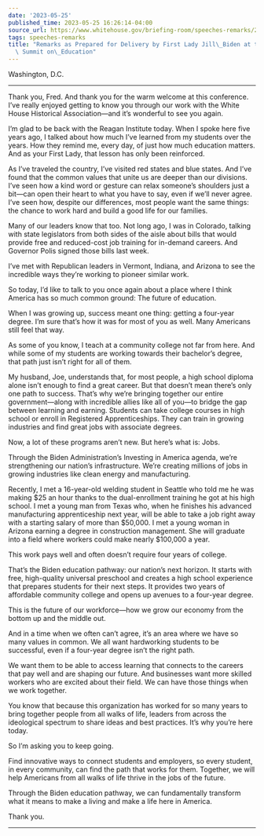 ```yaml
---
date: '2023-05-25'
published_time: 2023-05-25 16:26:14-04:00
source_url: https://www.whitehouse.gov/briefing-room/speeches-remarks/2023/05/25/remarks-as-prepared-for-delivery-by-first-lady-jill-biden-at-the-reagan-institute-summit-on-education/
tags: speeches-remarks
title: "Remarks as Prepared for Delivery by First Lady Jill\_Biden at the Reagan Institute\
  \ Summit on\_Education"
---
```

 
Washington, D.C.

------------------------------------------------------------------------

Thank you, Fred. And thank you for the warm welcome at this conference.
I’ve really enjoyed getting to know you through our work with the White
House Historical Association—and it’s wonderful to see you again.

I’m glad to be back with the Reagan Institute today. When I spoke here
five years ago, I talked about how much I’ve learned from my students
over the years. How they remind me, every day, of just how much
education matters. And as your First Lady, that lesson has only been
reinforced.

As I’ve traveled the country, I’ve visited red states and blue states.
And I’ve found that the common values that unite us are deeper than our
divisions. I’ve seen how a kind word or gesture can relax someone’s
shoulders just a bit—can open their heart to what you have to say, even
if we’ll never agree. I’ve seen how, despite our differences, most
people want the same things: the chance to work hard and build a good
life for our families.

Many of our leaders know that too. Not long ago, I was in Colorado,
talking with state legislators from both sides of the aisle about bills
that would provide free and reduced-cost job training for in-demand
careers. And Governor Polis signed those bills last week.

I’ve met with Republican leaders in Vermont, Indiana, and Arizona to see
the incredible ways they’re working to pioneer similar work.

So today, I’d like to talk to you once again about a place where I think
America has so much common ground: The future of education.

When I was growing up, success meant one thing: getting a four-year
degree. I’m sure that’s how it was for most of you as well. Many
Americans still feel that way.

As some of you know, I teach at a community college not far from here.
And while some of my students are working towards their bachelor’s
degree, that path just isn’t right for all of them.

My husband, Joe, understands that, for most people, a high school
diploma alone isn’t enough to find a great career. But that doesn’t mean
there’s only one path to success. That’s why we’re bringing together our
entire government—along with incredible allies like all of you—to bridge
the gap between learning and earning. Students can take college courses
in high school or enroll in Registered Apprenticeships. They can train
in growing industries and find great jobs with associate degrees.

Now, a lot of these programs aren’t new. But here’s what is: Jobs.

Through the Biden Administration’s Investing in America agenda, we’re
strengthening our nation’s infrastructure. We’re creating millions of
jobs in growing industries like clean energy and manufacturing.

Recently, I met a 16-year-old welding student in Seattle who told me he
was making $25 an hour thanks to the dual-enrollment training he got at
his high school. I met a young man from Texas who, when he finishes his
advanced manufacturing apprenticeship next year, will be able to take a
job right away with a starting salary of more than $50,000. I met a
young woman in Arizona earning a degree in construction management. She
will graduate into a field where workers could make nearly $100,000 a
year.

This work pays well and often doesn’t require four years of college.

That’s the Biden education pathway: our nation’s next horizon. It starts
with free, high-quality universal preschool and creates a high school
experience that prepares students for their next steps. It provides two
years of affordable community college and opens up avenues to a
four-year degree.

This is the future of our workforce—how we grow our economy from the
bottom up and the middle out.

And in a time when we often can’t agree, it’s an area where we have so
many values in common. We all want hardworking students to be
successful, even if a four-year degree isn’t the right path.

We want them to be able to access learning that connects to the careers
that pay well and are shaping our future. And businesses want more
skilled workers who are excited about their field. We can have those
things when we work together.

You know that because this organization has worked for so many years to
bring together people from all walks of life, leaders from across the
ideological spectrum to share ideas and best practices. It’s why you’re
here today.

So I’m asking you to keep going.

Find innovative ways to connect students and employers, so every
student, in every community, can find the path that works for them.
Together, we will help Americans from all walks of life thrive in the
jobs of the future.

Through the Biden education pathway, we can fundamentally transform what
it means to make a living and make a life here in America.

Thank you.

------------------------------------------------------------------------
